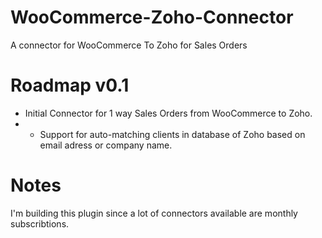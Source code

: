 # WooCommerce-Zoho-Connector
A connector for WooCommerce To Zoho for Sales Orders

# Roadmap v0.1
 - Initial Connector for 1 way Sales Orders from WooCommerce to Zoho.
 - - Support for auto-matching clients in database of Zoho based on email adress or company name.
 
 # Notes
 I'm building this plugin since a lot of connectors available are monthly subscribtions.
